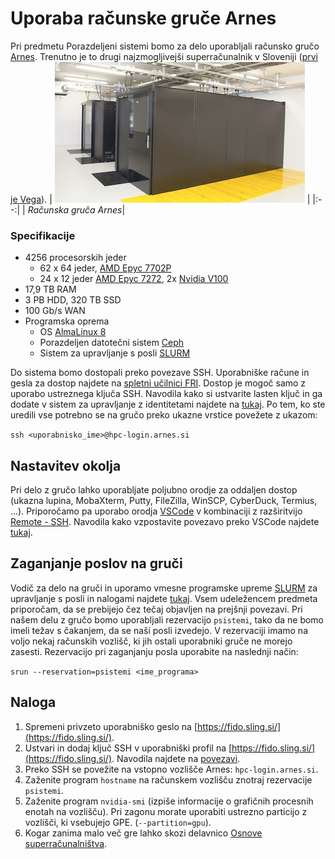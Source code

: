 # Uporaba računske gruče Arnes

Pri predmetu Porazdeljeni sistemi bomo za delo uporabljali računsko gručo [Arnes](https://www.arnes.si/arnes-z-najzmogljivejsim-superacunalnikom-v-sloveniji/). Trenutno je to drugi najzmogljivejši superračunalnik v Sloveniji ([prvi je Vega](https://doc.vega.izum.si/general-spec/)).
| ![space-1.jpg](slike/arnes.jpg) | 
|:--:| 
| *Računska gruča Arnes*|

### Specifikacije
- 4256 procesorskih jeder
  - 62 x 64 jeder, [AMD Epyc 7702P](https://www.amd.com/en/products/cpu/amd-epyc-7702p)
  - 24 x 12 jeder [AMD Epyc 7272](https://www.amd.com/en/products/cpu/amd-epyc-7272), 2x [Nvidia V100](https://www.nvidia.com/en-us/data-center/v100/)
- 17,9 TB RAM
- 3 PB HDD, 320 TB SSD
- 100 Gb/s WAN
- Programska oprema
  - OS [AlmaLinux 8](https://almalinux.org/)
  - Porazdeljen datotečni sistem [Ceph](https://ceph.io/en/)
  - Sistem za upravljanje s posli [SLURM](https://slurm.schedmd.com/)

Do sistema bomo dostopali preko povezave SSH. Uporabniške račune in gesla za dostop najdete na [spletni učilnici FRI](https://ucilnica.fri.uni-lj.si/mod/assign/view.php?id=37145). Dostop je mogoč samo z uporabo ustreznega ključa SSH. Navodila kako si ustvarite lasten ključ in ga dodate v sistem za upravljanje z identitetami najdete na [tukaj](https://doc.sling.si/workshops/supercomputing-essentials/02-slurm/06-ssh-key/). Po tem, ko ste uredili vse potrebno se na gručo preko ukazne vrstice povežete z ukazom:

```ssh <uporabnisko_ime>@hpc-login.arnes.si```

## Nastavitev okolja

Pri delo z gručo lahko uporabljate poljubno orodje za oddaljen dostop (ukazna lupina, MobaXterm, Putty, FileZilla, WinSCP, CyberDuck, Termius, ...). Priporočamo pa uporabo orodja [VSCode](https://code.visualstudio.com/) v kombinaciji z razširitvijo [Remote - SSH](https://code.visualstudio.com/docs/remote/ssh). Navodila kako vzpostavite povezavo preko VSCode najdete [tukaj](https://doc.sling.si/navodila/vscode/). 

## Zaganjanje poslov na gruči

Vodič za delo na gruči in uporamo vmesne programske upreme [SLURM](https://slurm.schedmd.com/) za upravljanje s posli in nalogami najdete [tukaj](https://doc.sling.si/workshops/supercomputing-essentials/01-intro/01-course/). Vsem udeležencem predmeta priporočam, da se prebijejo čez tečaj objavljen na prejšnji povezavi. Pri našem delu z gručo bomo uporabljali rezervacijo `psistemi`, tako da ne bomo imeli težav s čakanjem, da se naši posli izvedejo. V rezervaciji imamo na voljo nekaj računskih vozlišč, ki jih ostali uporabniki gruče ne morejo zasesti. Rezervacijo pri zaganjanju posla uporabite na naslednji način:

```srun --reservation=psistemi <ime_programa>```

## Naloga

1. Spremeni privzeto uporabniško geslo na [https://fido.sling.si/](https://fido.sling.si/).
2. Ustvari in dodaj ključ SSH v uporabniški profil na [https://fido.sling.si/](https://fido.sling.si/). Navodila najdete na [povezavi](https://doc.sling.si/workshops/supercomputing-essentials/02-slurm/06-ssh-key/).
3. Preko SSH se povežite na vstopno vozlišče Arnes: `hpc-login.arnes.si`.
4. Zaženite program `hostname` na računskem vozlišču znotraj rezervacije `psistemi`.
5. Zaženite program `nvidia-smi` (izpiše informacije o grafičnih procesnih enotah na vozlišču). Pri zagonu morate uporabiti ustrezno particijo z vozlišči, ki vsebujejo GPE. (`--partition=gpu`).
6. Kogar zanima malo več gre lahko skozi delavnico [Osnove superračunalništva](https://doc.sling.si/workshops/supercomputing-essentials/01-intro/01-course/).